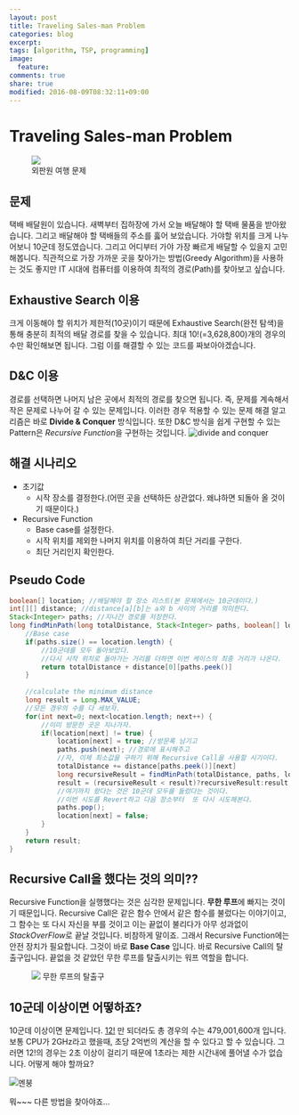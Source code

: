 ```yaml
---
layout: post
title: Traveling Sales-man Problem
categories: blog
excerpt:
tags: [algorithm, TSP, programming]
image:
  feature:
comments: true
share: true
modified: 2016-08-09T08:32:11+09:00
---
```


# Traveling Sales-man Problem

<figure>
    <a href="https://static01.nyt.com/images/2012/03/14/theater/14salesman-map/14salesman-map-custom1.jpg"><img src="https://static01.nyt.com/images/2012/03/14/theater/14salesman-map/14salesman-map-custom1.jpg"></a><br>
    <caption>외판원 여행 문제</caption>
</figure>


## 문제
택배 배달원이 있습니다. 새벽부터 집하장에 가서 오늘 배달해야 할 택배 물품을 받아왔습니다. 그리고 배달해야 할 택배들의 주소를 훓어 보았습니다. 가야할 위치를 크게 나누어보니 10군데 정도였습니다. 그리고 어디부터 가야 가장 빠르게 배달할 수 있을지 고민해봅니다. 직관적으로 가장 가까운 곳을 찾아가는 방법(Greedy Algorithm)을 사용하는 것도 좋지만 IT 시대에 컴퓨터를 이용하여 최적의 경로(Path)를 찾아보고 싶습니다.

## Exhaustive Search 이용
크게 이동해야 할 위치가 제한적(10곳)이기 때문에 Exhaustive Search(완전 탐색)을 통해 충분히 최적의 배달 경로를 찾을 수 있습니다. 최대 10!(=3,628,800)개의 경우의 수만 확인해보면 됩니다. 그럼 이를 해결할 수 있는 코드를 짜보아야겠습니다.
 
## D&C 이용
경로를 선택하면 나머지 남은 곳에서 최적의 경로를 찾으면 됩니다. 즉, 문제를 계속해서 작은 문제로 나누어 갈 수 있는 문제입니다. 이러한 경우 적용할 수 있는 문제 해결 알고리즘은  바로  **Divide & Conquer** 방식입니다. 또한 D&C 방식을 쉽게 구현할 수 있는 Pattern은 *Recursive Function*을 구현하는 것입니다.
![divide and conquer](http://bigdata.ices.utexas.edu/wp-content/uploads/2014/03/divide-and-conquer1.png)

## 해결 시나리오
- 초기값
  - 시작 장소를 결정한다.(어떤 곳을 선택하든 상관없다. 왜냐하면 되돌아 올 것이기 때문이다.)
- Recursive Function
  - Base case를 설정한다.	
  - 시작 위치를 제외한 나머지 위치를 이용하여 최단 거리를 구한다.
  - 최단 거리인지 확인한다.

## Pseudo Code
~~~java
boolean[] location; //배달해야 할 장소 리스트(본 문제에서는 10군데이다.)
int[][] distance; //distance[a][b]는 a와 b 사이의 거리를 의미한다.
Stack<Integer> paths; //지나간 경로를 저장한다.
long findMinPath(long totalDistance, Stack<Integer> paths, boolean[] location) {
	//Base case
	if(paths.size() == location.length) {
		//10군데를 모두 돌아보았다.
		//다시 시작 위치로 돌아가는 거리를 더하면 이번 케이스의 최종 거리가 나온다.
		return totalDistance + distance[0][paths.peek()] 
	}
		
	//calculate the minimum distance
	long result = Long.MAX_VALUE;
	//모든 경우의 수를 다 세보자.
	for(int next=0; next<location.length; next++) {
		//이미 방문한 곳은 지나가자. 
		if(location[next] != true) { 
			location[next] = true; //방문록 남기고
			paths.push(next); //경로에 표시해주고
			//자, 이제 최소값을 구하기 위해 Recursive Call을 사용할 시기이다.
			totalDistance += distance[paths.peek()][next]
			long recursiveResult = findMinPath(totalDistance, paths, location)
			result = (recursiveResult < result)?recursiveResult:result;
			//여기까지 왔다는 것은 10군데 모두를 들렀다는 것이다.
			//이번 시도를 Revert하고 다음 장소부터  또 다시 시도해본다.
			paths.pop();
			location[next] = false;
		}		
	}
	return result;
}
~~~ 
 
## Recursive Call을 했다는 것의 의미??
Recursive Function을 실행했다는 것은 심각한 문제입니다. **무한 루프**에 빠지는 것이기 때문입니다. Recursive Call은 같은 함수 안에서 같은 함수를 불렀다는 이야기이고, 그 함수는 또 다시 자신을 부를 것이고 이는 끝없이 불리다가 아무 성과없이 *StackOverFlow*로 끝날 것입니다. 비참하게 말이죠.
그래서 Recursive Function에는 안전 장치가 필요합니다. 그것이 바로 **Base Case** 입니다. 바로 Recursive Call의 탈출구입니다. 끝없을 것 같았던 무한 루프를 탈출시키는 워프 역할을 합니다.
<figure>
    <a href="http://www.popsci.com/sites/popsci.com/files/styles/large_1x_/public/import/2013/images/2013/03/thwarpdrive_980.jpg?itok=eu3bZABd"><img src="http://www.popsci.com/sites/popsci.com/files/styles/large_1x_/public/import/2013/images/2013/03/thwarpdrive_980.jpg?itok=eu3bZABd"></a>
    <caption>무한 루프의 탈출구</caption>
</figure>

## 10군데 이상이면 어떻하죠?
10군데 이상이면 문제입니다. [12!](https://en.wikipedia.org/wiki/Factorial) 만 되더라도 총 경우의 수는 479,001,600개 입니다. 보통 CPU가 2GHz라고 했을때, 초당 2억번의 계산을 할 수 있다고 할 수 있습니다. 그러면 12!의 경우는 2초 이상이 걸리기 때문에 1초라는 제한 시간내에 풀어낼 수가 없습니다. 어떻게 해야 할까요?

![멘붕](https://cdn.namuwikiusercontent.com/87/872f372fcd5460278c71a34e02b80656bb4198d591ceb72c17bdeb262c6d8290.png?e=1476752784&k=tySt3YPlntI3f_z_-mxoeg "최적화 방법을 찾아야 해!")

뭐~~~ 다른 방법을 찾아야죠...
